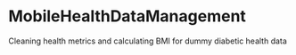 # MobileHealthDataManagement
Cleaning health metrics and calculating BMI for dummy diabetic health data
